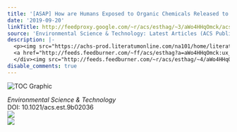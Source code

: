 ```yaml
---
title: '[ASAP] How are Humans Exposed to Organic Chemicals Released to Indoor Air?'
date: '2019-09-20'
linkTitle: http://feedproxy.google.com/~r/acs/esthag/~3/aWo4HHqOmck/acs.est.9b02036
source: 'Environmental Science & Technology: Latest Articles (ACS Publications)'
description: |-
  <p><img src="https://achs-prod.literatumonline.com/na101/home/literatum/publisher/achs/journals/content/esthag/0/esthag.ahead-of-print/acs.est.9b02036/20190920/images/medium/es9b02036_0004.gif" alt="TOC Graphic"/></p><div><cite>Environmental Science & Technology</cite></div><div>DOI: 10.1021/acs.est.9b02036</div><div class="feedflare">
  <a href="http://feeds.feedburner.com/~ff/acs/esthag?a=aWo4HHqOmck:ux_gOpR99RA:yIl2AUoC8zA"><img src="http://feeds.feedburner.com/~ff/acs/esthag?d=yIl2AUoC8zA" border="0"></img></a>
  </div><img src="http://feeds.feedburner.com/~r/acs/esthag/~4/aWo4HHqOmck" ...
disable_comments: true
---
```

<p><img src="https://achs-prod.literatumonline.com/na101/home/literatum/publisher/achs/journals/content/esthag/0/esthag.ahead-of-print/acs.est.9b02036/20190920/images/medium/es9b02036_0004.gif" alt="TOC Graphic"/></p><div><cite>Environmental Science & Technology</cite></div><div>DOI: 10.1021/acs.est.9b02036</div><div class="feedflare">
<a href="http://feeds.feedburner.com/~ff/acs/esthag?a=aWo4HHqOmck:ux_gOpR99RA:yIl2AUoC8zA"><img src="http://feeds.feedburner.com/~ff/acs/esthag?d=yIl2AUoC8zA" border="0"></img></a>
</div><img src="http://feeds.feedburner.com/~r/acs/esthag/~4/aWo4HHqOmck" ...